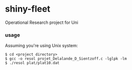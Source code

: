 # shiny-fleet
Operational Research project for Uni

### usage

Assuming you're using Unix system:

    $ cd <project directory>
    $ gcc -o resol projet_Delalande_D_Sientzoff.c -lglpk -lm
    $ ./resol plat/plat10.dat
